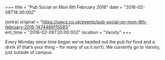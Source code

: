 +++
title = "Pub Social on Mon 8th February 2016"
date = "2016-02-08T18:30:00Z"

[extra]
original = "https://uwcs.co.uk/events/pub-social-on-mon-8th-february-2016-1474489115581/"    
ent_time = "2016-02-08T20:00:00Z"
location = "Varsity"
+++

Every Monday since time began we’ve headed out the pub for food and a drink (if that’s your thing – for many of us it isn’t). We currently go to Varsity, just outside of campus.

